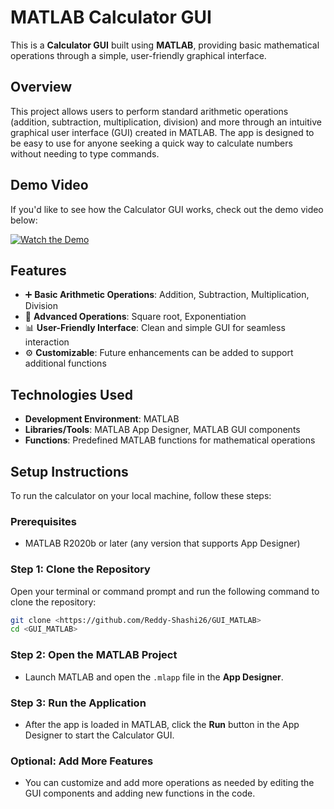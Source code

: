 

# **MATLAB Calculator GUI**

This is a **Calculator GUI** built using **MATLAB**, providing basic mathematical operations through a simple, user-friendly graphical interface.

## Overview

This project allows users to perform standard arithmetic operations (addition, subtraction, multiplication, division) and more through an intuitive graphical user interface (GUI) created in MATLAB. The app is designed to be easy to use for anyone seeking a quick way to calculate numbers without needing to type commands.

## Demo Video

If you'd like to see how the Calculator GUI works, check out the demo video below:

[![Watch the Demo](https://img.youtube.com/vi/D7x8YBrKWKA/0.jpg)](https://youtu.be/D7x8YBrKWKA)


## Features

- ➕ **Basic Arithmetic Operations**: Addition, Subtraction, Multiplication, Division
- 🔢 **Advanced Operations**: Square root, Exponentiation
- 📊 **User-Friendly Interface**: Clean and simple GUI for seamless interaction
- ⚙️ **Customizable**: Future enhancements can be added to support additional functions

## Technologies Used

- **Development Environment**: MATLAB
- **Libraries/Tools**: MATLAB App Designer, MATLAB GUI components
- **Functions**: Predefined MATLAB functions for mathematical operations

## Setup Instructions

To run the calculator on your local machine, follow these steps:

### Prerequisites

- MATLAB R2020b or later (any version that supports App Designer)
  
### Step 1: Clone the Repository

Open your terminal or command prompt and run the following command to clone the repository:

```bash
git clone <https://github.com/Reddy-Shashi26/GUI_MATLAB>
cd <GUI_MATLAB>
```

### Step 2: Open the MATLAB Project

- Launch MATLAB and open the `.mlapp` file in the **App Designer**.

### Step 3: Run the Application

- After the app is loaded in MATLAB, click the **Run** button in the App Designer to start the Calculator GUI.

### Optional: Add More Features

- You can customize and add more operations as needed by editing the GUI components and adding new functions in the code.


